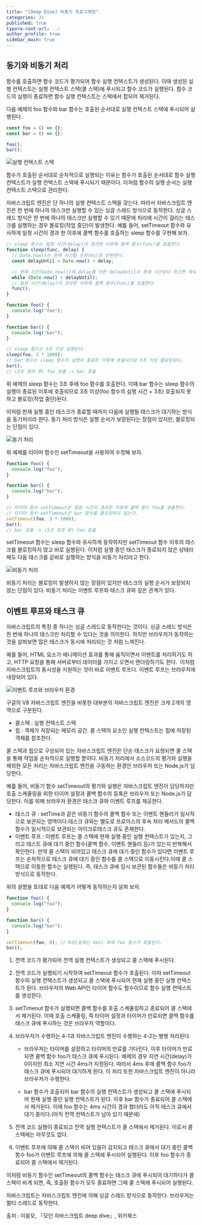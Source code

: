 ```yaml
---
title: "[Deep Dive] 비동기 프로그래밍"
categories: Js
published: true
typora-root-url: ../
author_profile: true
sidebar_main: true
---
```


## 동기와 비동기 처리

함수를 호출하면 함수 코드가 평가되어 함수 실행 컨텍스트가
생성된다. 이때 생성된 실행 컨텍스트는 실행 컨텍스트 스택(콜 스택)에 푸시되고 함수 코드가 실행된다.
함수 코드의 실행이 종료하면 함수 실행 컨텍스트는 스택에서 팝되어 제거된다.

다음 예제의 foo 함수와 bar 함수는 호출된 순서대로 실행 컨텍스트 스택에 푸시되어 실행된다.

```javascript
const foo = () => {};
const bar = () => {};

foo();
bar();
```

<img src="../images/2023-12-07-Asynchronous/asynchronous.png" alt="실행 컨텍스트 스택">

함수가 호출된 순서대로 순차적으로 실행되는 이유는 함수가 호출된 순서대로 함수 실행 컨텍스트가
실행 컨텍스트 스택에 푸시되기 때문이다. 이처럼 함수의 실행 순서는 실행 컨텍스트 스택으로 관리한다.

자바스크립트 엔진은 단 하나의 실행 컨텍스트 스택을 갖는다. 따라서 자바스크립트 엔진은
한 번에 하나의 태스크만 실행할 수 있는 싱글 스레드 방식으로 동작한다.
싱글 스레드 방식은 한 번에 하나의 태스크만 실행할 수 있기 때문에 처리에 시간이 걸리는 태스크를 실행하는 경우 블로킹(작업 중단)이 발생한다. 예를 들어, setTimeout 함수와 유사하게 일정 시간이 경과 한
이후에 콜백 함수를 호출하는 sleep 함수를 구현해 보자.

```javascript
// sleep 함수는 일정 시간(delay)이 경과한 이후에 콜백 함수(func)를 호출한다.
function sleep(func, delay) {
  // Date.now()는 현재 시간을 숫자(ms)로 반환한다.
  const delayUntil = Date.now() + delay;

  // 현재 시간(Date.now())에 delay를 더한 delayUntil이 현재 시간보다 작으면 계속 반복한다.
  while (Date.now() < delayUntil);
  // 일정 시간(delay)이 경과한 이후에 콜백 함수(func)를 호출한다.
  func();
}

function foo() {
  console.log("foo");
}

function bar() {
  console.log("bar");
}

// sleep 함수는 3초 이상 실행된다.
sleep(foo, 3 * 1000);
// bar 함수는 sleep 함수의 실행이 종료된 이후에 호출되므로 3초 이상 블로킹된다.
bar();
// (3초 경과 후) foo 호출 -> bar 호출
```

위 예제의 sleep 함수는 3초 후에 foo 함수를 호출한다. 이때 bar 함수는 sleep 함수의 실행이 종료된
이후에 호출되므로 3초 이상(foo 함수의 실행 시간 + 3초) 호출되지 못하고 블로킹(작업 중단)된다.

이처럼 현재 실행 중인 태스크가 종료할 때까지 다음에 실행될 태스크가 대기하는 방식을 동기처리라 한다.
동기 처리 방식은 실행 순서가 보장된다는 장점이 있지만, 블로킹되는 단점이 있다.

<img src="../images/2023-12-07-Asynchronous/2.png" alt="동기 처리">

위 예제를 타이머 함수인 setTimeout을 사용하여 수정해 보자.

```javascript
function foo() {
  console.log("foo");
}

function bar() {
  console.log("bar");
}

// 타이머 함수 setTimeout은 일정 시간이 경과한 이후에 콜백 함수 foo를 호출한다.
// 타이머 함수 setTimeout은 bar 함수를 블로킹하지 않는다.
setTimeout(foo, 3 * 1000);
bar();
// bar 호출 -> (3초 경과 후) foo 호출
```

setTimeout 함수는 sleep 함수와 유사하게 동작하지만 setTimeout 함수 이후의 태스크를 블로킹하지 않고
바로 실행된다. 이처럼 실행 중인 태스크가 종료되지 않은 상태라 해도 다음 태스크를 곧바로 실행하는
방식을 비동기 처리라고 한다.

<img src="../images/2023-12-07-Asynchronous/3.png" alt="비동기 처리">

비동기 처리는 블로킹이 발생하지 않는 장점이 있지만 태스크의 실행 순서가 보장되지 않는 단점이 있다.
비동기 처리는 이벤트 루프와 태스크 큐와 깊은 관계가 있다.

## 이벤트 루프와 태스크 큐

자바스크립트의 특징 중 하나는 싱글 스레드로 동작한다는 것이다. 싱글 스레드 방식은 한 번에 하나의 태스크만 처리할 수 있다는 것을 의미한다.
하지만 브라우저가 동작하는 것을 살펴보면 많은 태스크가 동시에 처리되는 것 처럼 느껴진다.

예를 들어, HTML 요소가 애니메이션 효과를 통해 움직이면서 이벤트를 처리하기도 하고,
HTTP 요청을 통해 서버로부터 데이터를 가지고 오면서 렌더링하기도 한다. 
이처럼 자바스크립트의 동시성을 지원하는 것이 바로 이벤트 루프다.
이벤트 루프는 브라우저에 내장되어 있다.

<img src="../images/2023-12-07-Asynchronous/4.png" alt="이벤트 루프와 브라우저 환경">

구글의 V8 자바스크립트 엔진을 비롯한 대부분의 자바스크립트 엔진은 크게 2개의 영역으로 구분된다.

- 콜스택 : 실행 컨텍스트 스택
- 힙 : 객체가 저장되는 메모리 공간. 콜 스택의 요소인 실행 컨텍스트는 힙에 저장된 객체를 참조한다.

콜 스택과 힙으로 구성되어 있는 자바스크립트 엔진은 단순 태스크가 요청되면 콜 스택을 통해
작업을 순차적으로 실행할 뿐이다. 비동기 처리에서 소스코드의 평가와 실행을 제외한 모든 처리는 자바스크립트 엔진을 구동하는 환경인 브라우저 또는 Node.js가 담당한다.

예를 들어, 비동기 함수 setTimeout의 평가와 실행은 자바스크립트 엔진이 담당하지만 호출 스케줄링을
위한 타이머 설정과 콜백 함수의 등록은 브라우저 또는 Node.js가 담당한다. 이를 위해 브라우저 환경은
태스크 큐와 이벤트 루프를 제공한다.

- 태스크 큐 : setTime과 같은 비동기 함수의 콜백 함수 또는 이벤트 핸들러가 일시적으로 보관되는 영역이다.테스크 큐와는 별도로 프로미스의 후속 처리 메서드의 콜백 함수가 일시적으로 보관되는 마이크로태스크 큐도 존재한다.
- 이벤트 루프 : 이벤트 루프는 콜 스택에 현재 실행 중인 실행 컨텍스트가 있는지, 그리고 태스트 큐에 대기 중인 함수(콜백 함수, 이벤트 핸들러 등)가 있는지 반복해서 확인한다. 만약 콜 스택이 비어있고 태스크 큐에 대기 중인 함수가 있다면 이벤트 루프는 순차적으로 태스크 큐에 대기 중인 함수를 콜 스택으로 이동시킨다.이때 콜 스택으로 이동한 함수는 실행된다. 즉, 태스크 큐에 임시 보관된 함수들은 비동기 처리 방식으로 동작한다.

위의 설명을 토대로 다음 예제가 어떻게 동작하는지 살펴 보자.

```javascript
function foo() {
  console.log("foo");
}

function bar() {
  console.log("bar");
}

setTimeout(foo, 0); // 0초(실제는 4ms) 후에 foo 함수가 호출된다.
bar();
```

1. 전역 코드가 평가되어 전역 실행 컨텍스트가 생성되고 콜 스택에 푸시된다.

2. 전역 코드가 실행되기 시작하여 setTimeout 함수가 호출된다. 이따 setTimeout 함수의 실행 컨텍스트가
   생성되고 콜 스택에 푸시되어 현재 실행 중인 실행 컨텍스트가 된다. 브라우저의 Web API인 타이머 함수도 함수이므로 함수 실행 컨텍스트를 생성한다.

3. setTimeout 함수가 실행되면 콜백 함수를 호출 스케줄링하고 종료되어 콜 스택에서 제거된다. 이때 호출 스케줄링, 즉 타이머 설정과 타이머가 만료되면 콜백 함수를 태스크 큐에 푸시하는 것은 브라우저 역할이다.

4. 브라우저가 수행하는 4-1과 자바스크립트 엔진이 수행하는 4-2는 병행 처리된다.

   - 브라우저는 타이머를 설정하고 타이머의 만료를 기다린다. 이후 타이머가 만료되면 콜백 함수 foo가 태스크 큐에 푸시된다. 예제의 경우 지연 시간(delay)가 0이지만 최소 지연 시간 4ms가 지정된다.
     따라서 4ms 후에 콜백 함수 foo가 태스크 큐에 푸시되어 대기하게 된다. 이 처리 또한 자바스크립트 엔진이 아니라 브라우저가 수행한다.

   - bar 함수가 호출되어 bar 함수의 실행 컨텍스트가 생성되고 콜 스택에 푸시되어 현재 실행 중인
     실행 컨텍스트가 된다. 이후 bar 함수가 종료되어 콜 스택에서 제거된다. 이때 foo 함수는 4ms 시간이 경과 했더라도 아직 태스크 큐에서 대기 중이다.(아직 전역 컨텍스트가 남아 있기 때문에)

5. 전역 코드 실행이 종료되고 전역 실행 컨텍스트가 콜 스택에서 제거된다. 이로서 콜 스택에는 아무것도 없다.

6. 이벤트 루프에 의해 콜 스택이 비어 있음이 감지되고 태스크 큐에서 대기 중인 콜백 함수 foo가 이벤트 루프에 의해 콜 스택에 푸시되어 실행된다. 이후 foo 함수가 종료되어 콜 스택에서 제거된다.

이처럼 비동기 함수인 setTimeout의 콜백 함수는 태스크 큐에 푸시되어 대기하다가 콜 스택이 비게 되면,
즉, 호출된 함수가 모두 종료하면 그때 콜 스택에 푸시되어 실행된다.

자바스크립트는 자바스크립트 엔진에 의해 싱글 스레드 방식으로 동작한다.
브라우저는 멀티 스레드로 동작한다.

출처 : 이웅모, 『모던 자바스크립트 deep dive』, 위키북스
